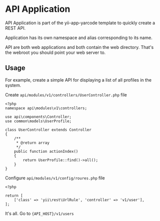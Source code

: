 # API Application

API Application is part of the yii-app-yarcode template to quickly create a REST API. 

Application has its own namespace and alias corresponding to its name. 

API are both web applications and both contain the web directory. That's the webroot you should point your web server to.

## Usage

For example, create a simple API for displaying a list of all profiles in the system.

Create `api/modules/v1/controllers/UserController.php` file

```
<?php
namespace api\modules\v1\controllers;

use api\components\Controller;
use common\models\UserProfile;

class UserController extends Controller
{
    /**
     * @return array
     */
    public function actionIndex()
    {
        return UserProfile::find()->all();
    }
}
```

Configure `api/modules/v1/config/roures.php` file
```
<?php 

return [
    ['class' => 'yii\rest\UrlRule', 'controller' => 'v1/user'],
];
```

It's all. Go to `{API_HOST}/v1/users`
